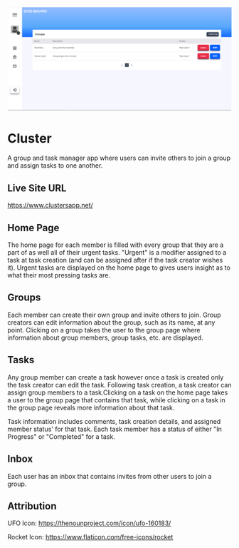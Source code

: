 <h1 align="center">
  <a>
    <img src="https://raw.githubusercontent.com/SamirOsAbdalla/cluster/main/public/clusters.png" alt="cluster image">
  </a>
</h1>

# Cluster

A group and task manager app where users can invite others to join a group and assign
tasks to one another.

## Live Site URL
https://www.clustersapp.net/


## Home Page

The home page for each member is filled with every group that they are a part of as well
all of their urgent tasks. "Urgent" is a modifier assigned to a task at task creation
(and can be assigned after if the task creator wishes it). Urgent tasks are displayed on the home
page to gives users insight as to what their most pressing tasks are.



## Groups

Each member can create their own group and invite others to join. Group creators
can edit information about the group, such as its name, at any point. Clicking on a group
takes the user to the group page where information about group members, group tasks, etc. are 
displayed.



## Tasks

Any group member can create a task however once a task is created only the task creator
can edit the task. Following task creation, a task creator can assign group members to a task.Clicking on a task on the home page takes a user to the group page that contains that task, while clicking on a task in the group page reveals more information about that task.

Task information includes comments, task creation details, and assigned member status' for that
task. Each task member has a status of either "In Progress" or "Completed" for a task.



## Inbox

Each user has an inbox that contains invites from other users to join a group.



## Attribution
UFO Icon: https://thenounproject.com/icon/ufo-160183/

Rocket Icon: https://www.flaticon.com/free-icons/rocket